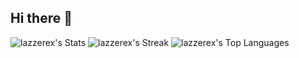 ## Hi there 👋

![lazzerex's Stats](https://github-readme-stats.vercel.app/api?username=lazzerex&theme=dracula&show_icons=true&hide_border=true&count_private=true)
![lazzerex's Streak](https://github-readme-streak-stats.herokuapp.com/?user=lazzerex&theme=dracula&hide_border=true)
![lazzerex's Top Languages](https://github-readme-stats.vercel.app/api/top-langs/?username=lazzerex&theme=dracula&show_icons=true&hide_border=true&layout=compact)



